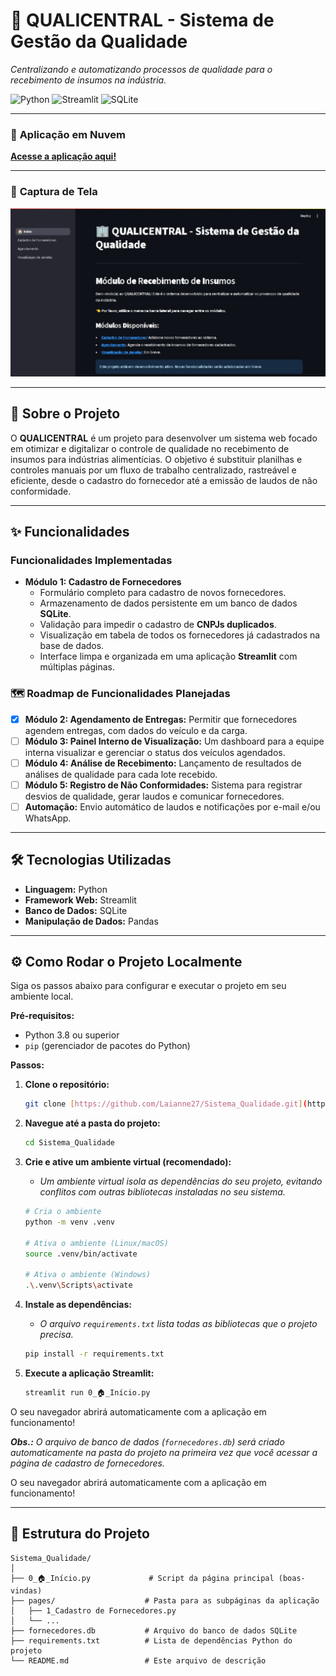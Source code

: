 # 🏢 QUALICENTRAL - Sistema de Gestão da Qualidade

*Centralizando e automatizando processos de qualidade para o recebimento de insumos na indústria.*

![Python](https://img.shields.io/badge/Python-3776AB?style=for-the-badge&logo=python&logoColor=white)
![Streamlit](https://img.shields.io/badge/Streamlit-FF4B4B?style=for-the-badge&logo=streamlit&logoColor=white)
![SQLite](https://img.shields.io/badge/SQLite-003B57?style=for-the-badge&logo=sqlite&logoColor=white)

---

### 🚀 **Aplicação em Nuvem**

**[Acesse a aplicação aqui!](https://sistemaqualidade.streamlit.app/)**

---

### 📸 **Captura de Tela**

![Captura de Tela da Aplicação](captura-tela-inicial.jpeg)

---

## 📝 Sobre o Projeto

O **QUALICENTRAL** é um projeto para desenvolver um sistema web focado em otimizar e digitalizar o controle de qualidade no recebimento de insumos para indústrias alimentícias. O objetivo é substituir planilhas e controles manuais por um fluxo de trabalho centralizado, rastreável e eficiente, desde o cadastro do fornecedor até a emissão de laudos de não conformidade.

---

## ✨ Funcionalidades

### Funcionalidades Implementadas

* **Módulo 1: Cadastro de Fornecedores**
    * Formulário completo para cadastro de novos fornecedores.
    * Armazenamento de dados persistente em um banco de dados **SQLite**.
    * Validação para impedir o cadastro de **CNPJs duplicados**.
    * Visualização em tabela de todos os fornecedores já cadastrados na base de dados.
    * Interface limpa e organizada em uma aplicação **Streamlit** com múltiplas páginas.

### 🗺️ Roadmap de Funcionalidades Planejadas

-   [X] **Módulo 2: Agendamento de Entregas:** Permitir que fornecedores agendem entregas, com dados do veículo e da carga.
-   [ ] **Módulo 3: Painel Interno de Visualização:** Um dashboard para a equipe interna visualizar e gerenciar o status dos veículos agendados.
-   [ ] **Módulo 4: Análise de Recebimento:** Lançamento de resultados de análises de qualidade para cada lote recebido.
-   [ ] **Módulo 5: Registro de Não Conformidades:** Sistema para registrar desvios de qualidade, gerar laudos e comunicar fornecedores.
-   [ ] **Automação:** Envio automático de laudos e notificações por e-mail e/ou WhatsApp.

---

## 🛠️ Tecnologias Utilizadas

* **Linguagem:** Python
* **Framework Web:** Streamlit
* **Banco de Dados:** SQLite
* **Manipulação de Dados:** Pandas

---

## ⚙️ Como Rodar o Projeto Localmente

Siga os passos abaixo para configurar e executar o projeto em seu ambiente local.

**Pré-requisitos:**
* Python 3.8 ou superior
* `pip` (gerenciador de pacotes do Python)

**Passos:**

1.  **Clone o repositório:**
    ```bash
    git clone [https://github.com/Laianne27/Sistema_Qualidade.git](https://github.com/Laianne27/Sistema_Qualidade.git)
    ```

2.  **Navegue até a pasta do projeto:**
    ```bash
    cd Sistema_Qualidade
    ```

3.  **Crie e ative um ambiente virtual (recomendado):**
    * *Um ambiente virtual isola as dependências do seu projeto, evitando conflitos com outras bibliotecas instaladas no seu sistema.*
    ```bash
    # Cria o ambiente
    python -m venv .venv

    # Ativa o ambiente (Linux/macOS)
    source .venv/bin/activate

    # Ativa o ambiente (Windows)
    .\.venv\Scripts\activate
    ```

4.  **Instale as dependências:**
    * *O arquivo `requirements.txt` lista todas as bibliotecas que o projeto precisa.*
    ```bash
    pip install -r requirements.txt
    ```

5.  **Execute a aplicação Streamlit:**
    ```bash
    streamlit run 0_🏠_Início.py
    ```

O seu navegador abrirá automaticamente com a aplicação em funcionamento!

***Obs.:*** *O arquivo de banco de dados (`fornecedores.db`) será criado automaticamente na pasta do projeto na primeira vez que você acessar a página de cadastro de fornecedores.*

O seu navegador abrirá automaticamente com a aplicação em funcionamento!

---

## 📂 Estrutura do Projeto

```
Sistema_Qualidade/
│
├── 0_🏠_Início.py             # Script da página principal (boas-vindas)
├── pages/                    # Pasta para as subpáginas da aplicação
│   ├── 1_Cadastro de Fornecedores.py
│   └── ...
├── fornecedores.db           # Arquivo do banco de dados SQLite
├── requirements.txt          # Lista de dependências Python do projeto
└── README.md                 # Este arquivo de descrição
```

